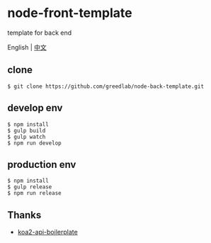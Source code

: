 # node-front-template

template for back end

English | [中文](README-CN.md)

## clone

```
$ git clone https://github.com/greedlab/node-back-template.git
```

## develop env

```
$ npm install
$ gulp build
$ gulp watch
$ npm run develop
```

## production env

```
$ npm install
$ gulp release
$ npm run release
```

## Thanks

* [koa2-api-boilerplate](https://github.com/adrianObel/koa2-api-boilerplate)

